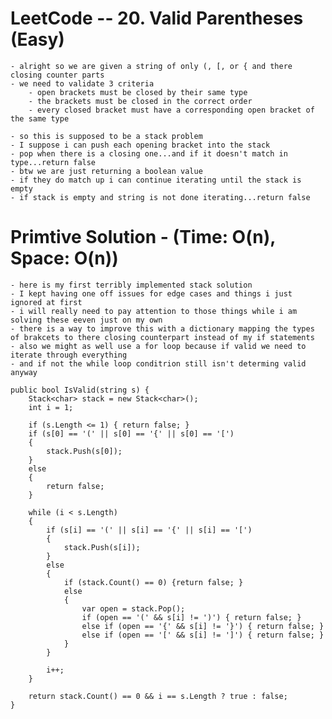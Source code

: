 # LeetCode -- 20. Valid Parentheses (Easy)

    - alright so we are given a string of only (, [, or { and there closing counter parts
    - we need to validate 3 criteria
        - open brackets must be closed by their same type
        - the brackets must be closed in the correct order
        - every closed bracket must have a corresponding open bracket of the same type

    - so this is supposed to be a stack problem
    - I suppose i can push each opening bracket into the stack
    - pop when there is a closing one...and if it doesn't match in type...return false
    - btw we are just returning a boolean value
    - if they do match up i can continue iterating until the stack is empty
    - if stack is empty and string is not done iterating...return false


# Primtive Solution - (Time: O(n), Space: O(n))

    - here is my first terribly implemented stack solution
    - I kept having one off issues for edge cases and things i just ignored at first
    - i will really need to pay attention to those things while i am solving these eeven just on my own
    - there is a way to improve this with a dictionary mapping the types of brakcets to there closing counterpart instead of my if statements
    - also we might as well use a for loop because if valid we need to iterate through everything
    - and if not the while loop conditrion still isn't determing valid anyway

    public bool IsValid(string s) {
        Stack<char> stack = new Stack<char>();
        int i = 1;

        if (s.Length <= 1) { return false; }
        if (s[0] == '(' || s[0] == '{' || s[0] == '[')
        {
            stack.Push(s[0]);
        }
        else 
        {
            return false;
        }

        while (i < s.Length)
        {
            if (s[i] == '(' || s[i] == '{' || s[i] == '[')
            {
                stack.Push(s[i]);
            }
            else
            {
                if (stack.Count() == 0) {return false; }
                else
                {
                    var open = stack.Pop();
                    if (open == '(' && s[i] != ')') { return false; }
                    else if (open == '{' && s[i] != '}') { return false; }
                    else if (open == '[' && s[i] != ']') { return false; }
                }
            }

            i++;
        }

        return stack.Count() == 0 && i == s.Length ? true : false;
    }








